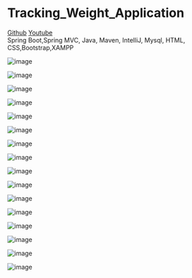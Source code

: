 # Tracking_Weight_Application

<a href="https://github.com/edakass/SpringBoot_Tracking_Weight_Application">Github</a>
<a href="">Youtube</a>
<br/>
Spring Boot,Spring MVC, Java, Maven, IntelliJ, Mysql, HTML, CSS,Bootstrap,XAMPP

![image](https://user-images.githubusercontent.com/61595808/170987614-eedfec5b-a654-47c0-a6a0-7a136fded4ae.png)


![image](https://user-images.githubusercontent.com/61595808/149016146-a2929ae1-e691-4f98-8646-898e12c316f9.png)

![image](https://user-images.githubusercontent.com/61595808/149016195-8cbbbbf9-1bf9-4509-acd7-ec25cecb8520.png)

![image](https://user-images.githubusercontent.com/61595808/149016280-1da725d5-7fe1-4912-9d58-748e339761e6.png)

![image](https://user-images.githubusercontent.com/61595808/149016356-6c03a6a2-3390-416b-a8a3-2759cfe0bea1.png)


![image](https://user-images.githubusercontent.com/61595808/149016472-f6af7f18-480d-4ce1-8ae5-827589b10c2b.png)

![image](https://user-images.githubusercontent.com/61595808/164077798-7b2f7517-a48f-4d60-97a1-6e5ff5d6d11e.png)

![image](https://user-images.githubusercontent.com/61595808/164537295-9a87e358-cc6f-4a10-bc0b-424e338264b9.png)

![image](https://user-images.githubusercontent.com/61595808/164537625-dc919517-2546-4d2e-a907-ace30580b157.png)



![image](https://user-images.githubusercontent.com/61595808/170125451-179f844f-8414-46e7-8d86-6b64a46a1523.png)


![image](https://user-images.githubusercontent.com/61595808/170125520-9c983ba5-c573-4051-9c0b-f9c1a6907040.png)


![image](https://user-images.githubusercontent.com/61595808/171923145-22476af9-0e95-4889-9587-3fa7fa8f8108.png)




![image](https://user-images.githubusercontent.com/61595808/170987802-734a2b47-628e-4fda-9ea0-eff416a5fd1f.png)

![image](https://user-images.githubusercontent.com/61595808/170988016-2c3a7997-6cb5-41f4-b2a0-8f3c8cdc2a16.png)



![image](https://user-images.githubusercontent.com/61595808/170987916-56c1b441-c7c7-4b41-8577-1c6dd48f4980.png)

![image](https://user-images.githubusercontent.com/61595808/170988091-e666e65d-9968-42a0-9700-357dad9cb6e1.png)



